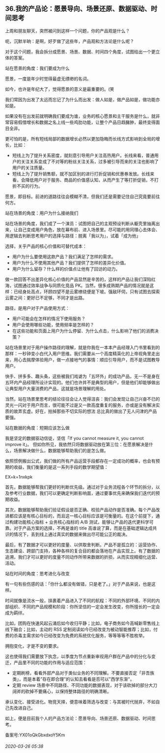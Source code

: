 ## 36.我的产品论：愿景导向、场景还原、数据驱动、时间思考
上周和朋友聊天，突然被问到这样一个问题，你的产品观是什么？


呃，沉默半晌：是啊，好歹做了这些年，产品观和方法论是什么呢？


对于这个问题，我会拆分成愿景、场景、数据、时间四个角度，试图给出一个更立体的答案。


站在愿景的角度：我们要成为什么


愿景，一度是年少时觉得最虚无缥缈的名词。


如今，也许是年纪大了，觉得愿景的意义是最重要的。(笑


我们常因为出发了太远而忘记了为什么而出发：做人如是，做产品如是，做功能亦如是。


如果没有在出发前就明确我们要成为谁，业务的核心愿景和主干服务是什么，就非常容易假借增长和数据之名上线一些鸡肋功能，让整个产品日趋臃肿，最终变得面目全非。


更可怕的是，所有短线局部的数据增长必然以更加隐晦而长线方式影响到全局的增长，比如：


* 短线上为了提升关系密度，就刻意引导用户关注高热用户。长线来看，普通用户的关注关系变成了不对等的粉丝关注关系，过多被引导而来的关注也影响了用户的关注质量。
* 短线上为了提升销售额，就不加区别的进行打折促销和优惠券发放。长线来看，会降低用户对于服务、商品的价值感认知，从而产生了等打折促销，不打折不买的行为。

愿景，即目标。前进的道路往往会模糊不清，但我们还是需要记住自己究竟要前往何方。


站在场景的角度：用户为什么接纳我们


站在场景的角度，我们成了一个演员：试图把自己的主观预设判断从躯壳里抽离出来，让自己变成用户角色，放在幕布前、进入场景里。尽可能的用同理心去体会、用逻辑去判断思考用户的选择与路径：脱离「我以为」，试着「成为他」


选择，关乎产品的核心价值和可替代成本：


* 用户为什么要使用这款产品？我们满足了怎样的需求。
* 用户为什么不使用其他产品？我们提供了怎样的差异化价值。
* 用户为什么留存？什么样的价值点让他有了回访的动力。

做一款回答不出差异化核心价值的产品显然是辛苦的，这样的产品让我们深陷红海，试图通过效率战争与同质化竞品 PK。当然，很多成熟期产品的情况就是这样：已经身处高点，环顾四望不是云雾缭绕便是下坡。强敌环伺，只有试图去探索云雾之间：更好已不足够，不同才是出路。


路径，是用户对于产品使用方式：


* 用户可能会在怎样的情况下使用服务？
* 用户会使用哪些功能，使用频率是怎样的？
* 在这些功能和页面上用户为什么停留、为什么点击，什么影响了他们的消费决策？

站在场景里对于用户操作路径的理解，就是你我在一本本产品经理入门书里看到的那样：一秒钟变小白代入用户思维。我们需要从一个高度精英化的上帝视角里走出来，用心去揣摩体验用户，做一点接地气的事情：顺应引导用户，而不是试图教导用户。


快手、拼多多、趣头条，这些被我们戏谑为「五环外」的成功产品，无一不是身在五环内产品经理所设计实现的。他们也许并不是典型的用户，但是他们却能够做出让典型用户大量消费的产品，这就是场景理解的用处。


当然，站在场景里思考的结论往往会让人觉得沮丧：我们会发现让自己兴奋不已的灵光一闪对于用户而言，很可能不过是又一款高度重复的服务，亦或是没有解决实质的故弄玄虚。好在，拍掉那些不切实际的想法 总比真的做出了无人问津的产品要强。


站在数据的角度：短期应该怎么做


我是坚定的数据驱动信徒，坚信「If you cannot measure it, you cannot improve it」。 但如你所见，我依然只将数据驱动放在第三位：在愿景解决是什么，场景解决做什么，数据能够帮助我们的是怎么做。


依照惯例搬出公式，我们做的所有产品运营手段都存在一定成功的概率，也会有预期的收益，我们衡量的是这一系列手段的数学期望值：


EX=k=1nxkpk


首先，数据能够帮我们更好的判断优先级。通过对于业务流程各个环节的拆分，以及参考行业数据，我们可以更确定判断影响面，通过要事优先来确保我们迭代的预期收益。


其次，数据能够帮助我们验证假设是否正确、校验产品动作是否准确。每个产品改进都应该是有核心目标的，而且这一核心目标应该是可衡量的。在这个前提下，通过构建功能核心指标 + 业务核心指标的 A/B 测试，能够让产品的迭代更科学可靠。对于产品方案的选择，不再是谁的 title 高谁说了算，而是在基础逻辑达成共识的情况下，丢到线上通过真实的数据来做出尽可能公正的裁决。


最后，有了数据才可以更好的度量、以供取舍判断。产品不是孤立的：运营协作、生态建设、跨部门支持，各种各样的复合目的都会落地在产品实现上。有了数据的追溯，我们才可以更好的度量不同动作所带来数据的折损，从而实现精细化运营、活动。


站在时间的角度：思考进化与改变


有一句有些伤感的话：「你什么都没有做错，只是老了。」对于产品来说，也是这样。


时间就像是流水一般，挟裹着产品进入了不同的航程：不同的外部环境、不同的内部组织、不同的产品规模和阶段：你所坚信的一定会发生改变，你所擅长的一定会成为羁绊。


比如，团购在快速风起云涌后如今收归平静；比如，电子商务如今高喊新零售线上线下融合；比如，主动的 RSS 定制阅读如今已经改变为被动智能推荐；比如，付费的杀毒主需求如今已经改变为免费的系统优化服务，等等等等不胜枚举。


拥抱变化，才是不变的要求。


这也使得我们需要放下执念，以季度为节点重新审视用户群在产品中的分化与变迁，产品里不同的功能的作用与适应范围：


* 定期刷榜，看看外部产品对于类似业务的不同理解。不要直接否定「非吾族类」，而是本着"存在即合理"的认知去看看是否可以"西学东渐"。
* 定期 review 场景中不同路径、不同功能的数据表现，对于该砍掉的部分大刀阔斧的砍掉不要痛心，以保持整体路径的明确清晰。

承认变化、接受进化。物竞天择，便意味着筛选与改变：与其被时代抛弃，不如自己先改进自己。


如上，便是目前我个人的产品方法论：愿景导向、场景还原、数据驱动、时间思考。


备案号:YX01oQkGbxdxoY5Km


###### 2020-03-26 05:38

